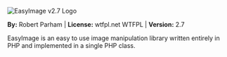 ![EasyImage v2.7 Logo](http://geneticcoder.com/EasyImage/ea.png)

**By:** Robert Parham | 
**License:** wtfpl.net WTFPL | 
**Version:** 2.7

EasyImage is an easy to use image manipulation library written entirely in PHP and implemented in a single PHP class.



